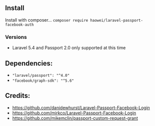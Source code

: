 

## Install

Install with composer...  `composer require haowei/laravel-passport-facebook-auth`

### Versions

* Laravel 5.4 and Passport 2.0 only supported at this time

## Dependencies:
* `"laravel/passport": "^4.0"`
* `"facebook/graph-sdk": "^5.6"`

## Credits:
* https://github.com/danjdewhurst/Laravel-Passport-Facebook-Login
* https://github.com/mirkco/Laravel-Passport-Facebook-Login
* https://github.com/mikemclin/passport-custom-request-grant
